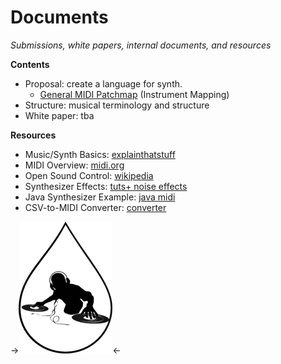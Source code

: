 Documents
=========
*Submissions, white papers, internal documents, and resources*


**Contents**

- Proposal: create a language for synth. 
	- [General MIDI Patchmap][pm] (Instrument Mapping)
- Structure: musical terminology and structure
- White paper: tba


**Resources**
 
- Music/Synth Basics: [explainthatstuff][basics]
- MIDI Overview: [midi.org][midi]
- Open Sound Control: [wikipedia][osc]
- Synthesizer Effects: [tuts+ noise effects][effects]
- Java Synthesizer Example: [java midi][java]
- CSV-to-MIDI Converter: [converter][csv]

->![image](assets/drop_medium.png)<-

<!-- footnotes -->
[basics]: http://www.explainthatstuff.com/synthesizers.html
[midi]: http://www.midi.org/aboutmidi/tut_midimusicsynth.php
[osc]: http://en.wikipedia.org/wiki/Open_Sound_Control
[effects]: http://audio.tutsplus.com/tutorials/production/essential-synthesis-part-1-synth-noise-effects/
[java]: http://xantorohara.blogspot.com/2008/01/simple-java-midi-synthesizer-sample.html
[csv]: http://www.penguinpeepshow.com/programs/csv-to-midi-converter/
[pm]: http://people.virginia.edu/~pdr4h/gmpatch.html 
